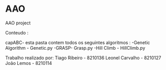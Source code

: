 # AAO
 AAO project

Conteudo : 

capABC- esta pasta contem todos os seguintes algoritmos :
-Genetic Algorithm - Genetic.py
-GRASP- Grasp.py
-Hill Climb - HillClimb.py 

Trabalho realizado por:
Tiago Ribeiro - 8210136
Leonel Carvalho - 8210127
João Lemos - 8210114
